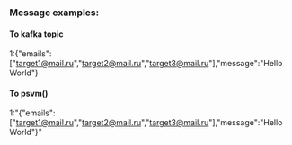 ### Message examples:
#### To kafka topic
1:{"emails":["target1@mail.ru","target2@mail.ru","target3@mail.ru"],"message":"Hello World"}
#### To psvm()
1:"{\"emails\":[\"target1@mail.ru\",\"target2@mail.ru\",\"target3@mail.ru\"],\"message\":\"Hello World\"}"
